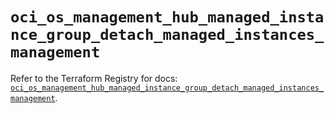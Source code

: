 # `oci_os_management_hub_managed_instance_group_detach_managed_instances_management`

Refer to the Terraform Registry for docs: [`oci_os_management_hub_managed_instance_group_detach_managed_instances_management`](https://registry.terraform.io/providers/hashicorp/oci/7.19.0/docs/resources/os_management_hub_managed_instance_group_detach_managed_instances_management).
